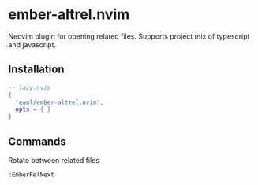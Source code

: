 # ember-altrel.nvim
Neovim plugin for opening related files. Supports project mix of typescript and javascript.

## Installation

```lua
-- lazy.nvim
{
  'ewal/ember-altrel.nvim',
  opts = { }
}
```

## Commands
Rotate between related files
```
:EmberRelNext
```
